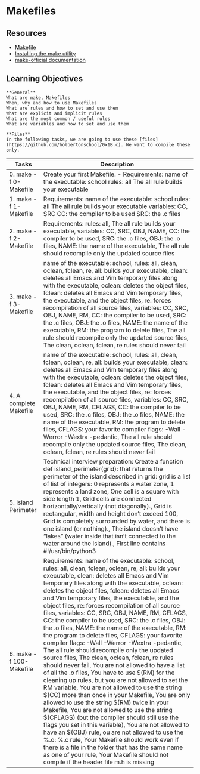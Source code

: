# Makefiles

## **Resources**

- [Makefile](https://intranet.alxswe.com/rltoken/moIpBFMN3sJcVMNn5VIFlA)
- [Installing the make utility](https://intranet.alxswe.com/rltoken/1AUviCUw3TrznESzWbrKAQ)
- [make-official documentation](https://intranet.alxswe.com/rltoken/vQFeXLq1izNua2z2dVl5Yg)

## Learning Objectives
~~~
**General**
What are make, Makefiles
When, why and how to use Makefiles
What are rules and how to set and use them
What are explicit and implicit rules
What are the most common / useful rules
What are variables and how to set and use them

**Files**
In the following tasks, we are going to use these [files](https://github.com/holbertonschool/0x1B.c). We want to compile these only.
~~~
| Tasks | Description |
| ----- | ----------- |
| 0. make -f 0-Makefile | Create your first Makefile. - Requirements: name of the executable: school rules: all The all rule builds your executable |
| 1. make -f 1-Makefile | Requirements: name of the executable: school rules: all The all rule builds your executable variables: CC, SRC CC: the compiler to be used SRC: the .c files |
| 2. make -f 2-Makefile | Requirements: rules: all, The all rule builds your executable, variables: CC, SRC, OBJ, NAME, CC: the compiler to be used, SRC: the .c files, OBJ: the .o files, NAME: the name of the executable, The all rule should recompile only the updated source files |
| 3. make -f 3-Makefile | name of the executable: school, rules: all, clean, oclean, fclean, re, all: builds your executable, clean: deletes all Emacs and Vim temporary files along with the executable, oclean: deletes the object files, fclean: deletes all Emacs and Vim temporary files, the executable, and the object files, re: forces recompilation of all source files, variables: CC, SRC, OBJ, NAME, RM, CC: the compiler to be used, SRC: the .c files, OBJ: the .o files, NAME: the name of the executable, RM: the program to delete files, The all rule should recompile only the updated source files, The clean, oclean, fclean, re rules should never fail |
| 4. A complete Makefile | name of the executable: school, rules: all, clean, fclean, oclean, re, all: builds your executable, clean: deletes all Emacs and Vim temporary files along with the executable, oclean: deletes the object files, fclean: deletes all Emacs and Vim temporary files, the executable, and the object files, re: forces recompilation of all source files, variables: CC, SRC, OBJ, NAME, RM, CFLAGS, CC: the compiler to be used, SRC: the .c files, OBJ: the .o files, NAME: the name of the executable, RM: the program to delete files, CFLAGS: your favorite compiler flags: -Wall -Werror -Wextra -pedantic, The all rule should recompile only the updated source files, The clean, oclean, fclean, re rules should never fail |
| 5. Island Perimeter | Technical interview preparation: Create a function def island_perimeter(grid): that returns the perimeter of the island described in grid: grid is a list of list of integers: 0 represents a water zone, 1 represents a land zone, One cell is a square with side length 1, Grid cells are connected horizontally/vertically (not diagonally)., Grid is rectangular, width and height don’t exceed 100, Grid is completely surrounded by water, and there is one island (or nothing)., The island doesn’t have “lakes” (water inside that isn’t connected to the water around the island)., First line contains #!/usr/bin/python3 |
| 6. make -f 100-Makefile | Requirements: name of the executable: school, rules: all, clean, fclean, oclean, re, all: builds your executable, clean: deletes all Emacs and Vim temporary files along with the executable, oclean: deletes the object files, fclean: deletes all Emacs and Vim temporary files, the executable, and the object files, re: forces recompilation of all source files, variables: CC, SRC, OBJ, NAME, RM, CFLAGS, CC: the compiler to be used, SRC: the .c files, OBJ: the .o files, NAME: the name of the executable, RM: the program to delete files, CFLAGS: your favorite compiler flags: -Wall -Werror -Wextra -pedantic, The all rule should recompile only the updated source files, The clean, oclean, fclean, re rules should never fail, You are not allowed to have a list of all the .o files, You have to use $(RM) for the cleaning up rules, but you are not allowed to set the RM variable, You are not allowed to use the string $(CC) more than once in your Makefile, You are only allowed to use the string $(RM) twice in your Makefile, You are not allowed to use the string $(CFLAGS) (but the compiler should still use the flags you set in this variable), You are not allowed to have an $(OBJ) rule, ou are not allowed to use the %.o: %.c rule, Your Makefile should work even if there is a file in the folder that has the same name as one of your rule, Your Makefile should not compile if the header file m.h is missing |
